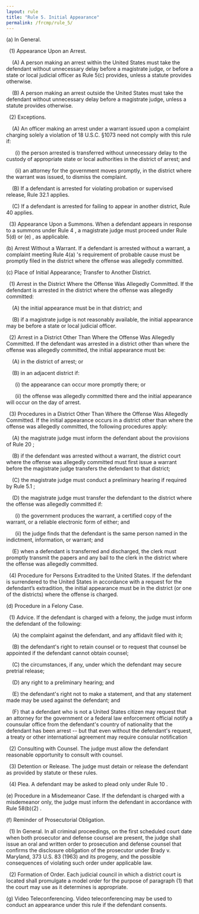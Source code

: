 ```yaml
---
layout: rule
title: "Rule 5. Initial Appearance"
permalink: /frcmp/rule_5/
---
```


(a) In General.


&nbsp;&nbsp;(1) Appearance Upon an Arrest.


&nbsp;&nbsp;&nbsp;&nbsp;(A) A person making an arrest within the United States must take the defendant without unnecessary delay before a magistrate judge, or before a state or local judicial officer as Rule 5(c) provides, unless a statute provides otherwise.


&nbsp;&nbsp;&nbsp;&nbsp;(B) A person making an arrest outside the United States must take the defendant without unnecessary delay before a magistrate judge, unless a statute provides otherwise.


&nbsp;&nbsp;(2) Exceptions.


&nbsp;&nbsp;&nbsp;&nbsp;(A) An officer making an arrest under a warrant issued upon a complaint charging solely a violation of 18 U.S.C. §1073 need not comply with this rule if:


&nbsp;&nbsp;&nbsp;&nbsp;&nbsp;&nbsp;(i) the person arrested is transferred without unnecessary delay to the custody of appropriate state or local authorities in the district of arrest; and


&nbsp;&nbsp;&nbsp;&nbsp;&nbsp;&nbsp;(ii) an attorney for the government moves promptly, in the district where the warrant was issued, to dismiss the complaint.


&nbsp;&nbsp;&nbsp;&nbsp;(B) If a defendant is arrested for violating probation or supervised release, Rule 32.1 applies.


&nbsp;&nbsp;&nbsp;&nbsp;(C) If a defendant is arrested for failing to appear in another district, Rule 40 applies.


&nbsp;&nbsp;(3) Appearance Upon a Summons. When a defendant appears in response to a summons under Rule 4 , a magistrate judge must proceed under Rule 5(d) or (e) , as applicable.


(b) Arrest Without a Warrant. If a defendant is arrested without a warrant, a complaint meeting Rule 4(a) 's requirement of probable cause must be promptly filed in the district where the offense was allegedly committed.


(c) Place of Initial Appearance; Transfer to Another District.


&nbsp;&nbsp;(1) Arrest in the District Where the Offense Was Allegedly Committed. If the defendant is arrested in the district where the offense was allegedly committed:


&nbsp;&nbsp;&nbsp;&nbsp;(A) the initial appearance must be in that district; and


&nbsp;&nbsp;&nbsp;&nbsp;(B) if a magistrate judge is not reasonably available, the initial appearance may be before a state or local judicial officer.


&nbsp;&nbsp;(2) Arrest in a District Other Than Where the Offense Was Allegedly Committed. If the defendant was arrested in a district other than where the offense was allegedly committed, the initial appearance must be:


&nbsp;&nbsp;&nbsp;&nbsp;(A) in the district of arrest; or


&nbsp;&nbsp;&nbsp;&nbsp;(B) in an adjacent district if:


&nbsp;&nbsp;&nbsp;&nbsp;&nbsp;&nbsp;(i) the appearance can occur more promptly there; or


&nbsp;&nbsp;&nbsp;&nbsp;&nbsp;&nbsp;(ii) the offense was allegedly committed there and the initial appearance will occur on the day of arrest.


&nbsp;&nbsp;(3) Procedures in a District Other Than Where the Offense Was Allegedly Committed. If the initial appearance occurs in a district other than where the offense was allegedly committed, the following procedures apply:


&nbsp;&nbsp;&nbsp;&nbsp;(A) the magistrate judge must inform the defendant about the provisions of Rule 20 ;


&nbsp;&nbsp;&nbsp;&nbsp;(B) if the defendant was arrested without a warrant, the district court where the offense was allegedly committed must first issue a warrant before the magistrate judge transfers the defendant to that district;


&nbsp;&nbsp;&nbsp;&nbsp;(C) the magistrate judge must conduct a preliminary hearing if required by Rule 5.1 ;


&nbsp;&nbsp;&nbsp;&nbsp;(D) the magistrate judge must transfer the defendant to the district where the offense was allegedly committed if:


&nbsp;&nbsp;&nbsp;&nbsp;&nbsp;&nbsp;(i) the government produces the warrant, a certified copy of the warrant, or a reliable electronic form of either; and


&nbsp;&nbsp;&nbsp;&nbsp;&nbsp;&nbsp;(ii) the judge finds that the defendant is the same person named in the indictment, information, or warrant; and


&nbsp;&nbsp;&nbsp;&nbsp;(E) when a defendant is transferred and discharged, the clerk must promptly transmit the papers and any bail to the clerk in the district where the offense was allegedly committed.


&nbsp;&nbsp;(4) Procedure for Persons Extradited to the United States. If the defendant is surrendered to the United States in accordance with a request for the defendant’s extradition, the initial appearance must be in the district (or one of the districts) where the offense is charged.


(d) Procedure in a Felony Case.


&nbsp;&nbsp;(1) Advice. If the defendant is charged with a felony, the judge must inform the defendant of the following:


&nbsp;&nbsp;&nbsp;&nbsp;(A) the complaint against the defendant, and any affidavit filed with it;


&nbsp;&nbsp;&nbsp;&nbsp;(B) the defendant's right to retain counsel or to request that counsel be appointed if the defendant cannot obtain counsel;


&nbsp;&nbsp;&nbsp;&nbsp;(C) the circumstances, if any, under which the defendant may secure pretrial release;


&nbsp;&nbsp;&nbsp;&nbsp;(D) any right to a preliminary hearing; and


&nbsp;&nbsp;&nbsp;&nbsp;(E) the defendant's right not to make a statement, and that any statement made may be used against the defendant; and


&nbsp;&nbsp;&nbsp;&nbsp;(F) that a defendant who is not a United States citizen may request that an attorney for the government or a federal law enforcement official notify a counsular office from the defendant's country of nationality that the defendant has been arrest -- but that even without the defendant's request, a treaty or other international agreement may require consular notification


&nbsp;&nbsp;(2) Consulting with Counsel. The judge must allow the defendant reasonable opportunity to consult with counsel.


&nbsp;&nbsp;(3) Detention or Release. The judge must detain or release the defendant as provided by statute or these rules.


&nbsp;&nbsp;(4) Plea. A defendant may be asked to plead only under Rule 10 .


(e) Procedure in a Misdemeanor Case. If the defendant is charged with a misdemeanor only, the judge must inform the defendant in accordance with Rule 58(b)(2) .


(f) Reminder of Prosecutorial Obligation.


&nbsp;&nbsp;(1) In General. In all criminal proceedings, on the first scheduled court date when both prosecutor and defense counsel are present, the judge shall issue an oral and written order to prosecution and defense counsel that confirms the disclosure obligation of the prosecutor under Brady v. Maryland, 373 U.S. 83 (1963) and its progeny, and the possible consequences of violating such order under applicable law.


&nbsp;&nbsp;(2) Formation of Order. Each judicial council in which a district court is located shall promulgate a model order for the purpose of paragraph (1) that the court may use as it determines is appropriate.


(g) Video Teleconferencing. Video teleconferencing may be used to conduct an appearance under this rule if the defendant consents.
